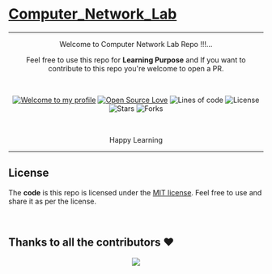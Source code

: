 # [Computer_Network_Lab](https://github.com/REC-CSE-LAB/Computer_Network_Lab)

---

<div align="center">
  
  <p>Welcome to Computer Network Lab Repo !!!... </p>
  <p>Feel free to use this repo for <b>Learning Purpose</b> and If you want to contribute to this repo you're welcome to open a PR.</p>

<br />

[![Welcome to my profile](https://img.shields.io/badge/Hello,Programmer!-Welcome-blue.svg?style=flat&logo=github)](https://github.com/iamwatchdogs/)
[![Open Source Love](https://badges.frapsoft.com/os/v2/open-source.svg?v=103)](https://github.com/REC-CSE-LAB/Computer_Network_Lab)
![Lines of code](https://img.shields.io/tokei/lines/github/REC-CSE-LAB/Computer_Network_Lab?color=red&label=Lines%20of%20Code)
![License](https://img.shields.io/badge/License-Mit-red.svg)
![Stars](https://img.shields.io/github/stars/REC-CSE-LAB/Computer_Network_Lab?style=flat&logo=github)
![Forks](https://img.shields.io/github/forks/REC-CSE-LAB/Computer_Network_Lab?style=flat&logo=github)
  
 <br />
  
  <p>Happy Learning</p>
    
</div>

---

## License

The **code** is this repo is licensed under the [MIT license](LICENSE). Feel free to use and share it as per the license.

<br />

## Thanks to all the contributors ❤️

<div align="center">
  <a href = "https://github.com/REC-CSE-LAB/Computer_Network_Lab/graphs/contributors">
    <img src = "https://contrib.rocks/image?repo=REC-CSE-LAB/Computer_Network_Lab"/>
  </a>
</div>
